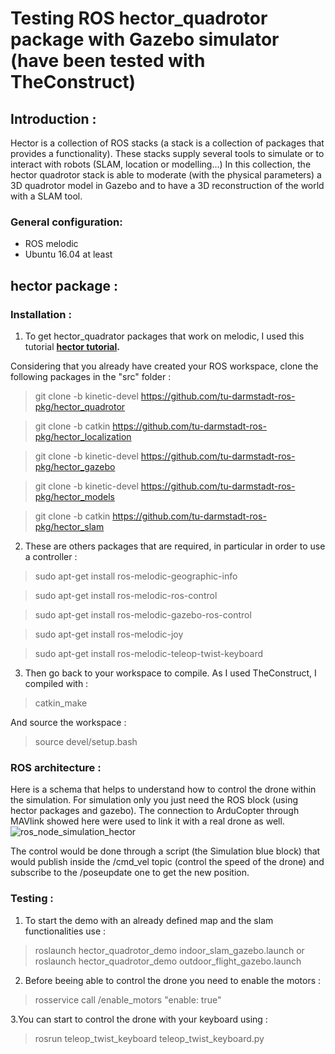 
# Testing ROS hector_quadrotor package with Gazebo simulator (have been tested with TheConstruct)

## Introduction :
Hector is a collection of ROS stacks (a stack is a collection of packages that provides a
functionality).
These stacks supply several tools to simulate or to interact with robots (SLAM, location
or modelling...)
In this collection, the hector quadrotor stack is able to moderate (with the physical parameters) a 3D quadrotor model in Gazebo and to have a 3D reconstruction of the world with
a SLAM tool.

### General configuration:
- ROS melodic
- Ubuntu 16.04 at least  


## hector package : 


### Installation :
1. To get hector_quadrator packages that work on melodic, I used this tutorial **[hector tutorial](https://github.com/basavarajnavalgund/hector-quadrotor).**

Considering that you already have created your ROS workspace, clone the following packages in the "src" folder :
> git clone -b kinetic-devel https://github.com/tu-darmstadt-ros-pkg/hector_quadrotor

> git clone -b catkin https://github.com/tu-darmstadt-ros-pkg/hector_localization

> git clone -b kinetic-devel https://github.com/tu-darmstadt-ros-pkg/hector_gazebo

> git clone -b kinetic-devel https://github.com/tu-darmstadt-ros-pkg/hector_models

> git clone -b catkin https://github.com/tu-darmstadt-ros-pkg/hector_slam

2. These are others packages that are required, in particular in order to use a controller : 
> sudo apt-get install ros-melodic-geographic-info

> sudo apt-get install ros-melodic-ros-control

> sudo apt-get install ros-melodic-gazebo-ros-control

> sudo apt-get install ros-melodic-joy

> sudo apt-get install ros-melodic-teleop-twist-keyboard


3. Then go back to your workspace to compile. As I used TheConstruct, I compiled with :  
> catkin_make

And source the workspace :

> source devel/setup.bash 

### ROS architecture :

Here is a schema that helps to understand how to control the drone within the simulation. For simulation only you just need the ROS block (using hector packages and gazebo). 
The connection to ArduCopter through MAVlink showed here were used to link it with a real drone as well.
<br>
![ros_node_simulation_hector](https://user-images.githubusercontent.com/47387835/109682712-91f45b80-7b76-11eb-8c2b-fbd4d721ede6.PNG)
<br>

The control would be done through a script (the Simulation blue block) that would publish inside the /cmd_vel topic (control the speed of the drone) and subscribe to the /poseupdate one to get the new position.

### Testing : 

1. To start the demo with an already defined map and the slam functionalities use : 
> roslaunch hector_quadrotor_demo indoor_slam_gazebo.launch
or
> roslaunch hector_quadrotor_demo outdoor_flight_gazebo.launch

2. Before beeing able to control the drone you need to enable the motors :
> rosservice call /enable_motors "enable: true"

3.You can start to control the drone with your keyboard using :
> rosrun teleop_twist_keyboard teleop_twist_keyboard.py

